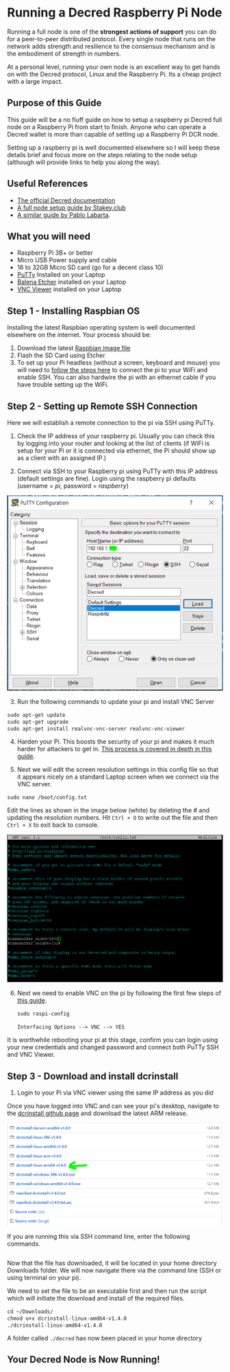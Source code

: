 # Running a Decred Raspberry Pi Node

Running a full node is one of the **strongest actions of support** you can do for a peer-to-peer distributed protocol. Every single node that runs on the network adds strength and resilience to the consensus mechanism and is the embodiment of strength in numbers.

At a personal level, running your own node is an excellent way to get hands on with the Decred protocol, Linux and the Raspberry Pi. Its a cheap project with a large impact.

## Purpose of this Guide

This guide will be a no fluff guide on how to setup a raspberry pi Decred full node on a Raspberry Pi from start to finish. Anyone who can operate a Decred wallet is more than capable of setting up a Raspberry Pi DCR node.

Setting up a raspberry pi is well documented elsewhere so I will keep these details brief and focus more on the steps relating to the node setup (although will provide links to help you along the way).

## Useful References

- [The official Decred documentation]("https://docs.decred.org/wallets/cli/cli-installation/")
- [A full node setup guide by Stakey.club]("https://stakey.club/en/installing-dcrd/")
- [A similar guide by Pablo Labarta]("https://medium.com/crypto-rocket-blog/my-experience-setting-up-a-decred-full-node-8a9bbf55bc30").


## What you will need
- Raspberry Pi 3B+ or better
- Micro USB Power supply and cable
- 16 to 32GB Micro SD card (go for a decent class 10)
- [PuTTy]("https://www.putty.org/") Installed on your Laptop
- [Balena Etcher]("https://www.balena.io/etcher/") installed on your Laptop
- [VNC Viewer]("https://www.realvnc.com/en/connect/download/viewer/") installed on your Laptop


## Step 1 - Installing Raspbian OS
Installing the latest Raspbian operating system is well documented elsewhere on the internet. Your process should be:
1. Download the latest [Raspbian image file]("https://www.raspberrypi.org/downloads/raspbian/")
2. Flash the SD Card using Etcher
3. To set up your Pi headless (without a screen, keyboard and mouse) you will need to [follow the steps here]("https://desertbot.io/blog/headless-raspberry-pi-4-ssh-wifi-setup") to connect the pi to your WiFi and enable SSH. You can also hardwire the pi with an ethernet cable if you have trouble setting up the WiFi.

## Step 2 - Setting up Remote SSH Connection
Here we will establish a remote connection to the pi via SSH using PuTTy.

1. Check the IP address of your raspberry pi. Usually you can check this by logging into your router and looking at the list of clients (if WiFi is setup for your Pi or it is connected via ethernet, the Pi should show up as a client with an assigned IP.)

2. Connect via SSH to your Raspberry pi using PuTTy with this IP address (default settings are fine). Login using the raspberry pi defaults (username = *pi*, password = *raspberry*)

![PuTTy Login](image_01.png) 

3. Run the following commands to update your pi and install VNC Server
```
sudo apt-get update
sudo apt-get upgrade
sudo apt-get install realvnc-vnc-server realvnc-vnc-viewer
```
4.  Harden your Pi. This boosts the security of your pi and makes it much harder for attackers to get in. [This process is covered in depth in this guide]("https://www.raspberrypi.org/documentation/configuration/security.md").

5. Next we will edit the screen resolution settings in this config file so that it appears nicely on a standard Laptop screen when we connect via the VNC server.
```
sudo nano /boot/config.txt
```
Edit the lines as shown in the image below (white) by deleting the # and updating the resolution numbers. Hit ```Ctrl + O``` to write out the file and then ```Ctrl + X``` to exit back to console.

![Image_03.PNG](image_03.png)


6. Next we need to enable VNC on the pi by following the first few steps of [this guide]("https://www.raspberrypi.org/documentation/remote-access/vnc/README.md").

    ```
    sudo raspi-config
    ```
    ```Interfacing Options --> VNC --> YES ```


It is worthwhile rebooting your pi at this stage, confirm you can login using your new credentials and changed password and connect both PuTTy SSH and VNC Viewer.

## Step 3 - Download and install dcrinstall
1. Login to your Pi via VNC viewer using the same IP address as you did 

Once you have logged into VNC and can see your pi's desktop, navigate to the [dcrinstall github page]("https://github.com/decred/decred-release/releases") and download the latest ARM release.

![dcrinstall Github](image_04.png)

If you are running this via SSH command line, enter the following commands.
```

```
Now that the file has downloaded, it will be located in your home directory Downloads folder. We will now navigate there via the command line (SSH or using terminal on your pi).

We need to set the file to be an executable first and then run the script which will initiate the download and install of the required files.
```
cd ~/Downloads/
chmod u+x dcrinstall-linux-amd64-v1.4.0
./dcrinstall-linux-amd64-v1.4.0
```

A folder called ```./decred``` has now been placed in your home directory

## Your Decred Node is Now Running!









